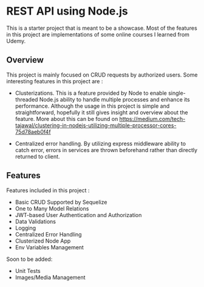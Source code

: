 # REST API using Node.js
This is a starter project that is meant to be a showcase. Most of the features in this project are implementations of some online courses I learned from Udemy.

## Overview
This project is mainly focused on CRUD requests by authorized users. Some interesting features in this project are :

- Clusterizations. This is a feature provided by Node to enable single-threaded Node.js ability to handle multiple processes and enhance its performance. Although the usage in this project is simple and straightforward, hopefully it still gives insight and overview about the feature. More about this can be found on https://medium.com/tech-tajawal/clustering-in-nodejs-utilizing-multiple-processor-cores-75d78aeb0f4f

- Centralized error handling. By utilizing express middleware ability to catch error, errors in services are thrown beforehand rather than directly returned to client.

## Features
Features included in this project :
- Basic CRUD Supported by Sequelize
- One to Many Model Relations
- JWT-based User Authentication and Authorization
- Data Validations
- Logging
- Centralized Error Handling
- Clusterized Node App
- Env Variables Management

Soon to be added: 
- Unit Tests
- Images/Media Management